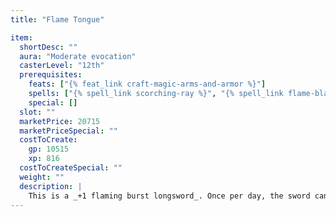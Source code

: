 ```yaml
---
title: "Flame Tongue"

item:
  shortDesc: ""
  aura: "Moderate evocation"
  casterLevel: "12th"
  prerequisites:
    feats: ["{% feat_link craft-magic-arms-and-armor %}"]
    spells: ["{% spell_link scorching-ray %}", "{% spell_link flame-blade %}, {% spell_link flame-strike %}, or {% spell_link fireball %}"]
    special: []
  slot: ""
  marketPrice: 20715
  marketPriceSpecial: ""
  costToCreate:
    gp: 10515
    xp: 816
  costToCreateSpecial: ""
  weight: ""
  description: |
    This is a _+1 flaming burst longsword_. Once per day, the sword can blast forth a fiery ray at any target within 30 feet as a ranged touch attack. The ray deals 4d6 points of fire damage on a successful hit.
---
```

